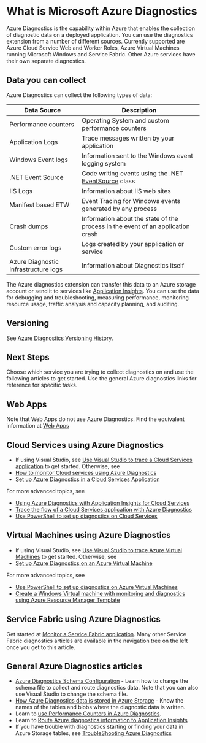 <properties
	pageTitle="Overview of Azure Diagnostics | Microsoft Azure"
	description="Use Azure diagnostics for debugging, measuring performance, monitoring, traffic analysis in cloud services, virtual machines and service fabric"
	services="multiple"
	documentationCenter=".net"
	authors="rboucher"
	manager=""
	editor=""/>

<tags
	ms.service="multiple"
	ms.workload="na"
	ms.tgt_pltfrm="na"
	ms.devlang="dotnet"
	ms.topic="article"
	ms.date="10/25/2016"
	ms.author="robb"/>


# What is Microsoft Azure Diagnostics


Azure Diagnostics is the capability within Azure that enables the collection of diagnostic data on a deployed application. You can use the diagnostics extension from a number of different sources. Currently supported are Azure Cloud Service Web and Worker Roles, Azure Virtual Machines running Microsoft Windows and Service Fabric. Other Azure services have their own separate diagnostics.

## Data you can collect

Azure Diagnostics can collect the following types of data:

Data Source|Description
---|---
Performance counters | Operating System and custom performance counters
Application Logs     | Trace messages written by your application
Windows Event logs   | Information sent to the Windows event logging system
.NET Event Source    | Code writing events using the .NET [EventSource](https://msdn.microsoft.com/library/system.diagnostics.tracing.eventsource.aspx) class
IIS Logs             | Information about IIS web sites
Manifest based ETW   | Event Tracing for Windows events generated by any process
Crash dumps          | Information about the state of the process in the event of an application crash
Custom error logs    | Logs created by your application or service
Azure Diagnostic infrastructure logs|Information about Diagnostics itself

The Azure diagnostics extension can transfer this data to an Azure storage account or send it to services like [Application Insights](./application-insights/app-insights-cloudservices.md). You can use the data for debugging and troubleshooting, measuring performance, monitoring resource usage, traffic analysis and capacity planning, and auditing.


## Versioning
See [Azure Diagnostics Versioning History](azure-diagnostics-versioning-history.md).

## Next Steps
Choose which service you are trying to collect diagnostics on and use the following articles to get started. Use the general Azure diagnostics links for reference for specific tasks.

## Web Apps
Note that Web Apps do not use Azure Diagnostics. Find the equivalent information at [Web Apps](./app-service-web/web-sites-enable-diagnostic-log.md)

## Cloud Services using Azure Diagnostics
- If using Visual Studio, see [Use Visual Studio to trace a Cloud Services application](./vs-azure-tools-debug-cloud-services-virtual-machines.md) to get started. Otherwise, see
- [How to monitor Cloud services using Azure Diagnostics](./cloud-services/cloud-services-how-to-monitor.md)
- [Set up Azure Diagnostics in a Cloud Services Application](./cloud-services/cloud-services-dotnet-diagnostics.md)

For more advanced topics, see

- [Using Azure Diagnostics with Application Insights for Cloud Services](./application-insights/app-insights-cloudservices.md)
- [Trace the flow of a Cloud Services application with Azure Diagnostics](./cloud-services/cloud-services-dotnet-diagnostics-trace-flow.md)
- [Use PowerShell to set up diagnostics on Cloud Services](./virtual-machines/virtual-machines-windows-ps-extensions-diagnostics.md)


## Virtual Machines using Azure Diagnostics
- If using Visual Studio, see [Use Visual Studio to trace Azure Virtual Machines](./vs-azure-tools-debug-cloud-services-virtual-machines.md) to get started. Otherwise, see
- [Set up Azure Diagnostics on an Azure Virtual Machine](./virtual-machines-dotnet-diagnostics.md)

For more advanced topics, see

- [Use PowerShell to set up diagnostics on Azure Virtual Machines](./virtual-machines/virtual-machines-windows-ps-extensions-diagnostics.md)
- [Create a Windows Virtual machine with monitoring and diagnostics using Azure Resource Manager Template](./virtual-machines/virtual-machines-windows-extensions-diagnostics-template.md)

## Service Fabric using Azure Diagnostics
Get started at [Monitor a Service Fabric application](./service-fabric/service-fabric-diagnostics-how-to-monitor-and-diagnose-services-locally.md). Many other Service Fabric diagnostics articles are available in the navigation tree on the left once you get to this article.

## General Azure Diagnostics articles
- [Azure Diagnostics Schema Configuration](https://msdn.microsoft.com/library/azure/mt634524.aspx) - Learn how to change the schema file to collect and route diagnostics data. Note that you can also use Visual Studio to change the schema file.
- [How Azure Diagnostics data is stored in Azure Storage](./cloud-services/cloud-services-dotnet-diagnostics-storage.md) - Know the names of the tables and blobs where the diagnostic data is written.
- Learn to [use Performance Counters in Azure Diagnostics](./cloud-services/cloud-services-dotnet-diagnostics-performance-counters.md).
- Learn to [Route Azure diagnostics information to Application Insights](./azure-diagnostics-configure-applicationinsights.md)
- If you have trouble with diagnostics starting or finding your data in Azure Storage tables, see [TroubleShooting Azure Diagnostics](./azure-diagnostics-troubleshooting.md)
